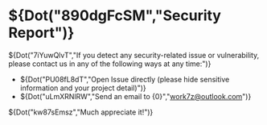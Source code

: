 # ${Dot("890dgFcSM","Security Report")}

${Dot("7iYuwQlvT","If you detect any security-related issue or vulnerability, please contact us in any of the following ways at any time:")}

- ${Dot("PU08fL8dT","Open Issue directly (please hide sensitive information and your project detail)")}
- ${Dot("uLmXRNlRW","Send an email to {0}","work7z@outlook.com")}

${Dot("kw87sEmsz","Much appreciate it!")}
